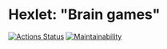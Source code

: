 # Hexlet: "Brain games"

[![Actions Status](https://github.com/deus-ex-m/python-project-49/workflows/hexlet-check/badge.svg)](https://github.com/deus-ex-m/python-project-49/actions)
[![Maintainability](https://api.codeclimate.com/v1/badges/1932da5fd3f2e5363b8c/maintainability)](https://codeclimate.com/github/deus-ex-m/python-project-49/maintainability)